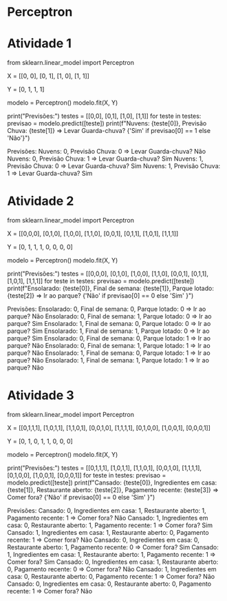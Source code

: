 # Perceptron
# Atividade 1
from sklearn.linear_model import Perceptron

X = [[0, 0], [0, 1], [1, 0], [1, 1]]

Y = [0, 1, 1, 1]

modelo = Perceptron()
modelo.fit(X, Y)

print("Previsões:")
testes = [[0,0], [0,1], [1,0], [1,1]]
for teste in testes:
  previsao = modelo.predict([teste])
  print(f"Nuvens: {teste[0]}, Previsão Chuva: {teste[1]} => Levar Guarda-chuva? {'Sim' if previsao[0] == 1 else 'Não'}")

Previsões:
Nuvens: 0, Previsão Chuva: 0 => Levar Guarda-chuva? Não
Nuvens: 0, Previsão Chuva: 1 => Levar Guarda-chuva? Sim
Nuvens: 1, Previsão Chuva: 0 => Levar Guarda-chuva? Sim
Nuvens: 1, Previsão Chuva: 1 => Levar Guarda-chuva? Sim

# Atividade 2
from sklearn.linear_model import Perceptron

X = [[0,0,0], [0,1,0], [1,0,0], [1,1,0], [0,0,1], [0,1,1], [1,0,1], [1,1,1]]

Y = [0, 1, 1, 1, 0, 0, 0, 0]

modelo = Perceptron()
modelo.fit(X, Y)

print("Previsões:")
testes = [[0,0,0], [0,1,0], [1,0,0], [1,1,0], [0,0,1], [0,1,1], [1,0,1], [1,1,1]]
for teste in testes:
  previsao = modelo.predict([teste])
  print(f"Ensolarado: {teste[0]}, Final de semana: {teste[1]}, Parque lotado: {teste[2]} => Ir ao parque? {'Não' if previsao[0] == 0 else 'Sim' }")

Previsões:
Ensolarado: 0, Final de semana: 0, Parque lotado: 0 => Ir ao parque? Não
Ensolarado: 0, Final de semana: 1, Parque lotado: 0 => Ir ao parque? Sim
Ensolarado: 1, Final de semana: 0, Parque lotado: 0 => Ir ao parque? Sim
Ensolarado: 1, Final de semana: 1, Parque lotado: 0 => Ir ao parque? Sim
Ensolarado: 0, Final de semana: 0, Parque lotado: 1 => Ir ao parque? Não
Ensolarado: 0, Final de semana: 1, Parque lotado: 1 => Ir ao parque? Não
Ensolarado: 1, Final de semana: 0, Parque lotado: 1 => Ir ao parque? Não
Ensolarado: 1, Final de semana: 1, Parque lotado: 1 => Ir ao parque? Não

# Atividade 3
from sklearn.linear_model import Perceptron

X = [[0,1,1,1], [1,0,1,1], [1,1,0,1], [0,0,1,0], [1,1,1,1], [0,1,0,0], [1,0,0,1], [0,0,0,1]]

Y = [0, 1, 0, 1, 1, 0, 0, 0]

modelo = Perceptron()
modelo.fit(X, Y)

print("Previsões:")
testes = [[0,1,1,1], [1,0,1,1], [1,1,0,1], [0,0,1,0], [1,1,1,1], [0,1,0,0], [1,0,0,1], [0,0,0,1]]
for teste in testes:
  previsao = modelo.predict([teste])
  print(f"Cansado: {teste[0]}, Ingredientes em casa: {teste[1]}, Restaurante aberto: {teste[2]}, Pagamento recente: {teste[3]} => Comer fora? {'Não' if previsao[0] == 0 else 'Sim' }")

Previsões:
Cansado: 0, Ingredientes em casa: 1, Restaurante aberto: 1, Pagamento recente: 1 => Comer fora? Não
Cansado: 1, Ingredientes em casa: 0, Restaurante aberto: 1, Pagamento recente: 1 => Comer fora? Sim
Cansado: 1, Ingredientes em casa: 1, Restaurante aberto: 0, Pagamento recente: 1 => Comer fora? Não
Cansado: 0, Ingredientes em casa: 0, Restaurante aberto: 1, Pagamento recente: 0 => Comer fora? Sim
Cansado: 1, Ingredientes em casa: 1, Restaurante aberto: 1, Pagamento recente: 1 => Comer fora? Sim
Cansado: 0, Ingredientes em casa: 1, Restaurante aberto: 0, Pagamento recente: 0 => Comer fora? Não
Cansado: 1, Ingredientes em casa: 0, Restaurante aberto: 0, Pagamento recente: 1 => Comer fora? Não
Cansado: 0, Ingredientes em casa: 0, Restaurante aberto: 0, Pagamento recente: 1 => Comer fora? Não

